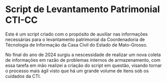 # Script de Levantamento Patrimonial CTI-CC
Este é um script criado com o propósito de auxiliar nas informações necessárias
para o levantamento patrimonial da Coordenadoria de Técnologia de Informação
da Casa Civil do Estado de Mato-Grosso.

No final do ano de 2024 surgiu a nescessidade de realizar um nova coleta de informações 
em razão de problemas internos de armazenamento, com essa tarefa em mão realizei a criação
do script em questão, visando tornar o processo mais ágil visto que há um grande volume de 
itens sob os cuidados da CTI.

